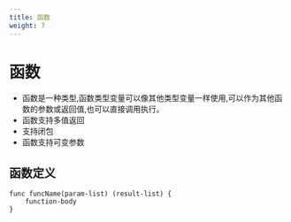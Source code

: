 ```yaml
---
title: 函数
weight: 7
---
```


# 函数
* 函数是一种类型,函数类型变量可以像其他类型变量一样使用,可以作为其他函数的参数或返回值,也可以直接调用执行。
* 函数支持多值返回
* 支持闭包
* 函数支持可变参数

## 函数定义
    func funcName(param-list) (result-list) {
        function-body
    }

